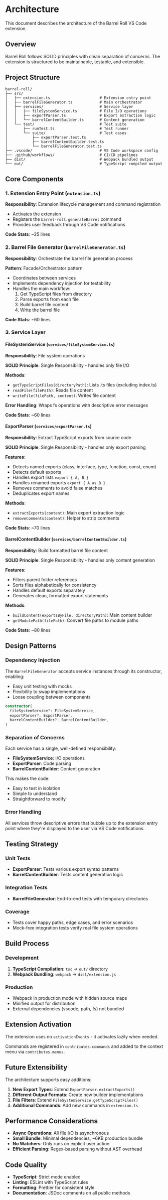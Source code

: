 # Architecture

This document describes the architecture of the Barrel Roll VS Code extension.

## Overview

Barrel Roll follows SOLID principles with clean separation of concerns. The extension is structured to be maintainable, testable, and extensible.

## Project Structure

```
barrel-roll/
├── src/
│   ├── extension.ts                      # Extension entry point
│   ├── barrelFileGenerator.ts            # Main orchestrator
│   ├── services/                         # Service layer
│   │   ├── fileSystemService.ts          # File I/O operations
│   │   ├── exportParser.ts               # Export extraction logic
│   │   └── barrelContentBuilder.ts       # Content generation
│   └── test/                             # Test suite
│       ├── runTest.ts                    # Test runner
│       └── suite/                        # Test cases
│           ├── exportParser.test.ts
│           ├── barrelContentBuilder.test.ts
│           └── barrelFileGenerator.test.ts
├── .vscode/                              # VS Code workspace config
├── .github/workflows/                    # CI/CD pipelines
├── dist/                                 # Webpack bundled output
└── out/                                  # TypeScript compiled output

```

## Core Components

### 1. Extension Entry Point (`extension.ts`)

**Responsibility**: Extension lifecycle management and command registration

- Activates the extension
- Registers the `barrel-roll.generateBarrel` command
- Provides user feedback through VS Code notifications

**Code Stats**: ~25 lines

### 2. Barrel File Generator (`barrelFileGenerator.ts`)

**Responsibility**: Orchestrate the barrel file generation process

**Pattern**: Facade/Orchestrator pattern
- Coordinates between services
- Implements dependency injection for testability
- Handles the main workflow:
  1. Get TypeScript files from directory
  2. Parse exports from each file
  3. Build barrel file content
  4. Write the barrel file

**Code Stats**: ~60 lines

### 3. Service Layer

#### FileSystemService (`services/fileSystemService.ts`)

**Responsibility**: File system operations

**SOLID Principle**: Single Responsibility - handles only file I/O

**Methods**:
- `getTypeScriptFiles(directoryPath)`: Lists .ts files (excluding index.ts)
- `readFile(filePath)`: Reads file content
- `writeFile(filePath, content)`: Writes file content

**Error Handling**: Wraps fs operations with descriptive error messages

**Code Stats**: ~60 lines

#### ExportParser (`services/exportParser.ts`)

**Responsibility**: Extract TypeScript exports from source code

**SOLID Principle**: Single Responsibility - handles only export parsing

**Features**:
- Detects named exports (class, interface, type, function, const, enum)
- Detects default exports
- Handles export lists `export { A, B }`
- Handles renamed exports `export { A as B }`
- Removes comments to avoid false matches
- Deduplicates export names

**Methods**:
- `extractExports(content)`: Main export extraction logic
- `removeComments(content)`: Helper to strip comments

**Code Stats**: ~70 lines

#### BarrelContentBuilder (`services/barrelContentBuilder.ts`)

**Responsibility**: Build formatted barrel file content

**SOLID Principle**: Single Responsibility - handles only content generation

**Features**:
- Filters parent folder references
- Sorts files alphabetically for consistency
- Handles default exports separately
- Generates clean, formatted export statements

**Methods**:
- `buildContent(exportsByFile, directoryPath)`: Main content builder
- `getModulePath(filePath)`: Convert file paths to module paths

**Code Stats**: ~80 lines

## Design Patterns

### Dependency Injection

The `BarrelFileGenerator` accepts service instances through its constructor, enabling:
- Easy unit testing with mocks
- Flexibility to swap implementations
- Loose coupling between components

```typescript
constructor(
  fileSystemService?: FileSystemService,
  exportParser?: ExportParser,
  barrelContentBuilder?: BarrelContentBuilder,
)
```

### Separation of Concerns

Each service has a single, well-defined responsibility:
- **FileSystemService**: I/O operations
- **ExportParser**: Code parsing
- **BarrelContentBuilder**: Content generation

This makes the code:
- Easy to test in isolation
- Simple to understand
- Straightforward to modify

### Error Handling

All services throw descriptive errors that bubble up to the extension entry point where they're displayed to the user via VS Code notifications.

## Testing Strategy

### Unit Tests

- **ExportParser**: Tests various export syntax patterns
- **BarrelContentBuilder**: Tests content generation logic

### Integration Tests

- **BarrelFileGenerator**: End-to-end tests with temporary directories

### Coverage

- Tests cover happy paths, edge cases, and error scenarios
- Mock-free integration tests verify real file system operations

## Build Process

### Development

1. **TypeScript Compilation**: `tsc` → `out/` directory
2. **Webpack Bundling**: `webpack` → `dist/extension.js`

### Production

- Webpack in production mode with hidden source maps
- Minified output for distribution
- External dependencies (vscode, path, fs) not bundled

## Extension Activation

The extension uses no `activationEvents` - it activates lazily when needed.

Commands are registered in `contributes.commands` and added to the context menu via `contributes.menus`.

## Future Extensibility

The architecture supports easy additions:

1. **New Export Types**: Extend `ExportParser.extractExports()`
2. **Different Output Formats**: Create new builder implementations
3. **File Filters**: Extend `FileSystemService.getTypeScriptFiles()`
4. **Additional Commands**: Add new commands in `extension.ts`

## Performance Considerations

- **Async Operations**: All file I/O is asynchronous
- **Small Bundle**: Minimal dependencies, ~6KB production bundle
- **No Watchers**: Only runs on explicit user action
- **Efficient Parsing**: Regex-based parsing without AST overhead

## Code Quality

- **TypeScript**: Strict mode enabled
- **Linting**: ESLint with TypeScript rules
- **Formatting**: Prettier for consistent style
- **Documentation**: JSDoc comments on all public methods
